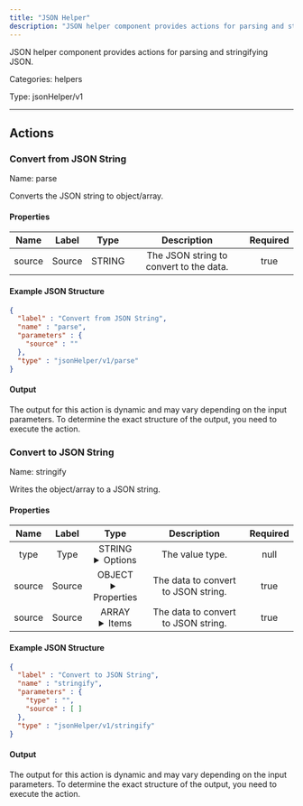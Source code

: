 ```yaml
---
title: "JSON Helper"
description: "JSON helper component provides actions for parsing and stringifying JSON."
---
```


JSON helper component provides actions for parsing and stringifying JSON.


Categories: helpers


Type: jsonHelper/v1

<hr />




## Actions


### Convert from JSON String
Name: parse

Converts the JSON string to object/array.

#### Properties

|      Name       |      Label     |     Type     |     Description     | Required |
|:---------------:|:--------------:|:------------:|:-------------------:|:--------:|
| source | Source | STRING | The JSON string to convert to the data. | true |

#### Example JSON Structure
```json
{
  "label" : "Convert from JSON String",
  "name" : "parse",
  "parameters" : {
    "source" : ""
  },
  "type" : "jsonHelper/v1/parse"
}
```

#### Output

The output for this action is dynamic and may vary depending on the input parameters. To determine the exact structure of the output, you need to execute the action.




### Convert to JSON String
Name: stringify

Writes the object/array to a JSON string.

#### Properties

|      Name       |      Label     |     Type     |     Description     | Required |
|:---------------:|:--------------:|:------------:|:-------------------:|:--------:|
| type | Type | STRING <details> <summary> Options </summary> OBJECT, ARRAY </details> | The value type. | null |
| source | Source | OBJECT <details> <summary> Properties </summary> {} </details> | The data to convert to JSON string. | true |
| source | Source | ARRAY <details> <summary> Items </summary> [] </details> | The data to convert to JSON string. | true |

#### Example JSON Structure
```json
{
  "label" : "Convert to JSON String",
  "name" : "stringify",
  "parameters" : {
    "type" : "",
    "source" : [ ]
  },
  "type" : "jsonHelper/v1/stringify"
}
```

#### Output

The output for this action is dynamic and may vary depending on the input parameters. To determine the exact structure of the output, you need to execute the action.






